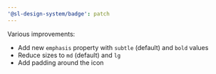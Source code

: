 ```yaml
---
'@sl-design-system/badge': patch
---
```


Various improvements:
- Add new `emphasis` property with `subtle` (default) and `bold` values
- Reduce sizes to `md` (default) and `lg`
- Add padding around the icon
